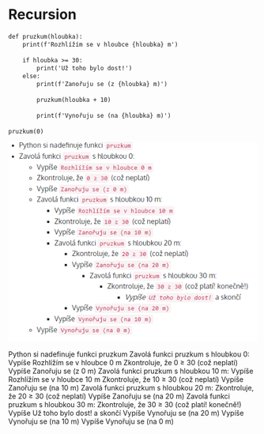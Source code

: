 # Recursion

```Py
def pruzkum(hloubka):
    print(f'Rozhlížím se v hloubce {hloubka} m')

    if hloubka >= 30:
        print('Už toho bylo dost!')
    else:
        print(f'Zanořuju se (z {hloubka} m)')

        pruzkum(hloubka + 10)
        
        print(f'Vynořuju se (na {hloubka} m)')

pruzkum(0)
```

<p float="left">
  <img src="Photos/Recursion.PNG" width="900" />
    

Python si nadefinuje funkci pruzkum
Zavolá funkci pruzkum s hloubkou 0:
Vypíše Rozhlížím se v hloubce 0 m
Zkontroluje, že 0 ≥ 30 (což neplatí)
Vypíše Zanořuju se (z 0 m)
Zavolá funkci pruzkum s hloubkou 10 m:
Vypíše Rozhlížím se v hloubce 10 m
Zkontroluje, že 10 ≥ 30 (což neplatí)
Vypíše Zanořuju se (na 10 m)
Zavolá funkci pruzkum s hloubkou 20 m:
Zkontroluje, že 20 ≥ 30 (což neplatí)
Vypíše Zanořuju se (na 20 m)
Zavolá funkci pruzkum s hloubkou 30 m:
Zkontroluje, že 30 ≥ 30 (což platí! konečně!)
Vypíše Už toho bylo dost! a skončí
Vypíše Vynořuju se (na 20 m)
Vypíše Vynořuju se (na 10 m)
Vypíše Vynořuju se (na 0 m)
